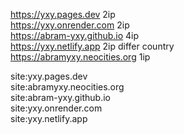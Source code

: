 https://yxy.pages.dev   2ip  
https://yxy.onrender.com  2ip  
https://abram-yxy.github.io  4ip  
https://yxy.netlify.app   2ip differ country  
https://abramyxy.neocities.org   1ip  

site:yxy.pages.dev  
site:abramyxy.neocities.org  
site:abram-yxy.github.io  
site:yxy.onrender.com  
site:yxy.netlify.app  


